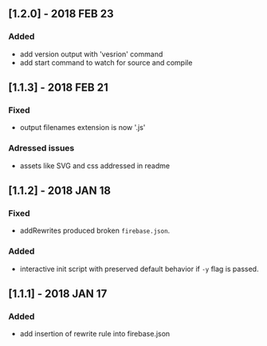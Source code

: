## [1.2.0] - 2018 FEB 23
### Added
- add version output with 'vesrion' command
- add start command to watch for source and compile

## [1.1.3] - 2018 FEB 21
### Fixed
- output filenames extension is now '.js'
### Adressed issues
- assets like SVG and css addressed in readme

## [1.1.2] - 2018 JAN 18
### Fixed
- addRewrites produced broken `firebase.json`.
### Added
- interactive init script with preserved default behavior if `-y` flag is passed.

## [1.1.1] - 2018 JAN 17
### Added
- add insertion of rewrite rule into firebase.json
